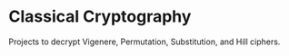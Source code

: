 # Classical Cryptography
Projects to decrypt Vigenere, Permutation, Substitution, and Hill ciphers.
